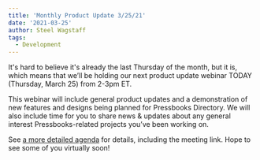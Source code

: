 ```yaml
---
title: 'Monthly Product Update 3/25/21'
date: '2021-03-25'
author: Steel Wagstaff
tags:
  - Development
---
```


It's hard to believe it's already the last Thursday of the month, but it is, which means
that we’ll be holding our next product update webinar TODAY (Thursday, March 25) from
2-3pm ET.

This webinar will include general product updates and a demonstration of new features and
designs being planned for Pressbooks Directory. We will also include time for you to share
news & updates about any general interest Pressbooks-related projects you’ve been working
on.

See
[a more detailed agenda](https://docs.google.com/document/d/1BcvX0V-iDi6fJO_W8pHVOL_lec_9OTXujAfw6tFpZlQ/edit)
for details, including the meeting link. Hope to see some of you virtually soon!
